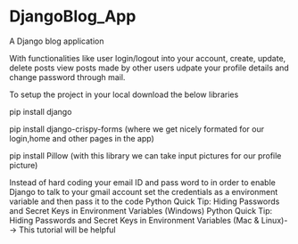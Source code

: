 # DjangoBlog_App
A Django blog application

With functionalities like user login/logout into your account, create, update, delete posts view posts made by other users udpate your profile details and change password through mail.

To setup the project in your local download the below libraries

pip install django 

pip install django-crispy-forms (where we get nicely formated for our login,home and other pages in the app)

pip install Pillow (with this library we can take input pictures for our profile picture)

Instead of hard coding your email ID and pass word to in order to enable Django to talk to your gmail account set the credentials as a environment variable and then pass it to the code
Python Quick Tip: Hiding Passwords and Secret Keys in Environment Variables (Windows)
Python Quick Tip: Hiding Passwords and Secret Keys in Environment Variables (Mac & Linux)--> This tutorial will be helpful
